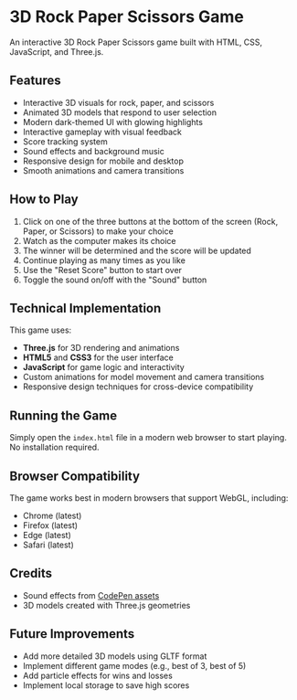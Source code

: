 # 3D Rock Paper Scissors Game

An interactive 3D Rock Paper Scissors game built with HTML, CSS, JavaScript, and Three.js.

## Features

- Interactive 3D visuals for rock, paper, and scissors
- Animated 3D models that respond to user selection
- Modern dark-themed UI with glowing highlights
- Interactive gameplay with visual feedback
- Score tracking system
- Sound effects and background music
- Responsive design for mobile and desktop
- Smooth animations and camera transitions

## How to Play

1. Click on one of the three buttons at the bottom of the screen (Rock, Paper, or Scissors) to make your choice
2. Watch as the computer makes its choice
3. The winner will be determined and the score will be updated
4. Continue playing as many times as you like
5. Use the "Reset Score" button to start over
6. Toggle the sound on/off with the "Sound" button

## Technical Implementation

This game uses:

- **Three.js** for 3D rendering and animations
- **HTML5** and **CSS3** for the user interface
- **JavaScript** for game logic and interactivity
- Custom animations for model movement and camera transitions
- Responsive design techniques for cross-device compatibility

## Running the Game

Simply open the `index.html` file in a modern web browser to start playing. No installation required.

## Browser Compatibility

The game works best in modern browsers that support WebGL, including:

- Chrome (latest)
- Firefox (latest)
- Edge (latest)
- Safari (latest)

## Credits

- Sound effects from [CodePen assets](https://codepen.io)
- 3D models created with Three.js geometries

## Future Improvements

- Add more detailed 3D models using GLTF format
- Implement different game modes (e.g., best of 3, best of 5)
- Add particle effects for wins and losses
- Implement local storage to save high scores 